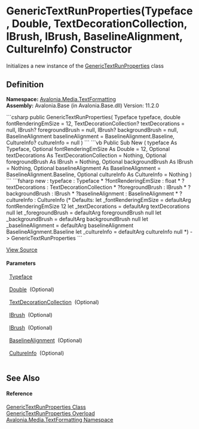 # GenericTextRunProperties(Typeface, Double, TextDecorationCollection, IBrush, IBrush, BaselineAlignment, CultureInfo) Constructor


Initializes a new instance of the <a href="T_Avalonia_Media_TextFormatting_GenericTextRunProperties">GenericTextRunProperties</a> class



## Definition
**Namespace:** <a href="N_Avalonia_Media_TextFormatting">Avalonia.Media.TextFormatting</a>  
**Assembly:** Avalonia.Base (in Avalonia.Base.dll) Version: 11.2.0

<Tabs groupId="api-code-preview">
<TabItem value="csharp" label="C#">
```csharp
public GenericTextRunProperties(
	Typeface typeface,
	double fontRenderingEmSize = 12,
	TextDecorationCollection? textDecorations = null,
	IBrush? foregroundBrush = null,
	IBrush? backgroundBrush = null,
	BaselineAlignment baselineAlignment = BaselineAlignment.Baseline,
	CultureInfo? cultureInfo = null
)
```
</TabItem>
<TabItem value="vb" label="VB">
```vb
Public Sub New ( 
	typeface As Typeface,
	Optional fontRenderingEmSize As Double = 12,
	Optional textDecorations As TextDecorationCollection = Nothing,
	Optional foregroundBrush As IBrush = Nothing,
	Optional backgroundBrush As IBrush = Nothing,
	Optional baselineAlignment As BaselineAlignment = BaselineAlignment.Baseline,
	Optional cultureInfo As CultureInfo = Nothing
)
```
</TabItem>
<TabItem value="fsharp" label="F#">
```fsharp
new : 
        typeface : Typeface * 
        ?fontRenderingEmSize : float * 
        ?textDecorations : TextDecorationCollection * 
        ?foregroundBrush : IBrush * 
        ?backgroundBrush : IBrush * 
        ?baselineAlignment : BaselineAlignment * 
        ?cultureInfo : CultureInfo 
(* Defaults:
        let _fontRenderingEmSize = defaultArg fontRenderingEmSize 12
        let _textDecorations = defaultArg textDecorations null
        let _foregroundBrush = defaultArg foregroundBrush null
        let _backgroundBrush = defaultArg backgroundBrush null
        let _baselineAlignment = defaultArg baselineAlignment BaselineAlignment.Baseline
        let _cultureInfo = defaultArg cultureInfo null
*)
-> GenericTextRunProperties
```
</TabItem>
</Tabs>



<a href="https://github.com/AvaloniaUI/Avalonia/tree/master/src/Avalonia.Base/Media/TextFormatting/GenericTextRunProperties.cs#L19" title="View the source code">View Source</a>



#### Parameters
<dl><dt>  <a href="T_Avalonia_Media_Typeface">Typeface</a></dt><dd> </dd><dt>  <a href="https://learn.microsoft.com/dotnet/api/system.double" target="_blank" rel="noopener noreferrer">Double</a>  (Optional)</dt><dd> </dd><dt>  <a href="T_Avalonia_Media_TextDecorationCollection">TextDecorationCollection</a>  (Optional)</dt><dd> </dd><dt>  <a href="T_Avalonia_Media_IBrush">IBrush</a>  (Optional)</dt><dd> </dd><dt>  <a href="T_Avalonia_Media_IBrush">IBrush</a>  (Optional)</dt><dd> </dd><dt>  <a href="T_Avalonia_Media_BaselineAlignment">BaselineAlignment</a>  (Optional)</dt><dd> </dd><dt>  <a href="https://learn.microsoft.com/dotnet/api/system.globalization.cultureinfo" target="_blank" rel="noopener noreferrer">CultureInfo</a>  (Optional)</dt><dd> </dd></dl>

## See Also


#### Reference
<a href="T_Avalonia_Media_TextFormatting_GenericTextRunProperties">GenericTextRunProperties Class</a>  
<a href="Overload_Avalonia_Media_TextFormatting_GenericTextRunProperties__ctor">GenericTextRunProperties Overload</a>  
<a href="N_Avalonia_Media_TextFormatting">Avalonia.Media.TextFormatting Namespace</a>  
